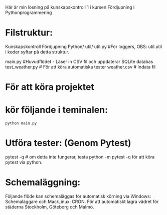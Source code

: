 Här är min lösning på kunskapskontroll 1 i kursen Fördjupning i Pythonprogrammering

# Filstruktur:

Kunskapskontroll Fördjupning Python/
util/
    util.py #För loggers, OBS: util.util i koder syftar på detta struktur.

main.py #Huvudflödet - Läser in CSV fil och uppdaterar SQLite databas
test_weather.py # För att köra automatiska tester
weather.csv # Indata fil 

# För att köra projektet
# kör följande i teminalen:  
    python main.py

# Utföra tester: (Genom Pytest)
pytest -q # om detta inte fungerar, testa python -m pytest -q  för att köra pytest via python.

# Schemaläggning:
Följande flöde kan schemaläggas för automatisk körning via Windows: Schemaläggare och Mac/Linux: CRON. För att automatiskt lagra vädret för städerna Stockholm, Göteborg och Malmö. 


